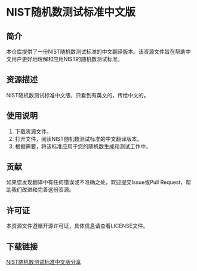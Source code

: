 # NIST随机数测试标准中文版

## 简介

本仓库提供了一份NIST随机数测试标准的中文翻译版本。该资源文件旨在帮助中文用户更好地理解和应用NIST的随机数测试标准。

## 资源描述

NIST随机数测试标准中文版，只看到有英文的，传给中文的。

## 使用说明

1. 下载资源文件。
2. 打开文件，阅读NIST随机数测试标准的中文翻译版本。
3. 根据需要，将该标准应用于您的随机数生成和测试工作中。

## 贡献

如果您发现翻译中有任何错误或不准确之处，欢迎提交Issue或Pull Request，帮助我们改进和完善这份资源。

## 许可证

本资源文件遵循开源许可证，具体信息请查看LICENSE文件。

## 下载链接

[NIST随机数测试标准中文版分享](https://pan.quark.cn/s/0c29604d46b0)